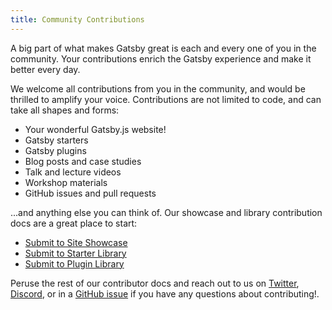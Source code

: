 ```yaml
---
title: Community Contributions
---
```


A big part of what makes Gatsby great is each and every one of you in the community. Your contributions enrich the Gatsby experience and make it better every day.

We welcome all contributions from you in the community, and would be thrilled to amplify your voice. Contributions are not limited to code, and can take all shapes and forms:

- Your wonderful Gatsby.js website!
- Gatsby starters
- Gatsby plugins
- Blog posts and case studies
- Talk and lecture videos
- Workshop materials
- GitHub issues and pull requests

...and anything else you can think of. Our showcase and library contribution docs are a great place to start:

- [Submit to Site Showcase](/contributing/site-showcase-submissions)
- [Submit to Starter Library](/contributing/submit-to-starter-library/)
- [Submit to Plugin Library](/contributing/submit-to-plugin-library/)

Peruse the rest of our contributor docs and reach out to us on [Twitter](https://twitter.com/gatsbyjs), [Discord](https://gatsby.dev/discord), or in a [GitHub issue](/contributing/how-to-file-an-issue/) if you have any questions about contributing!.
